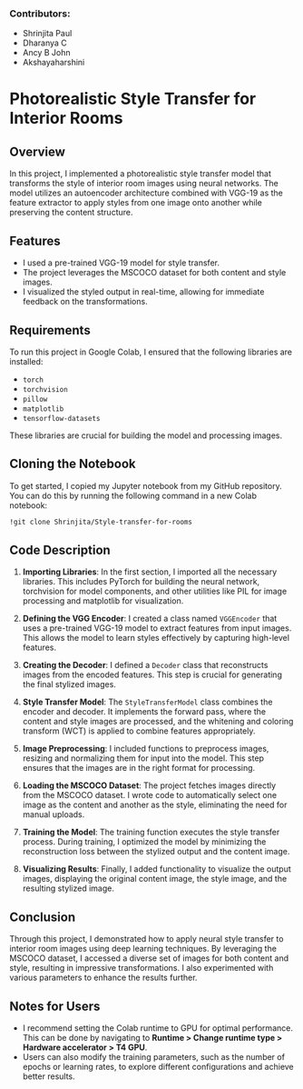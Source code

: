 ### Contributors: 
- Shrinjita Paul
- Dharanya C
- Ancy B John
- Akshayaharshini

# Photorealistic Style Transfer for Interior Rooms

## Overview

In this project, I implemented a photorealistic style transfer model that transforms the style of interior room images using neural networks. The model utilizes an autoencoder architecture combined with VGG-19 as the feature extractor to apply styles from one image onto another while preserving the content structure.

## Features

- I used a pre-trained VGG-19 model for style transfer.
- The project leverages the MSCOCO dataset for both content and style images.
- I visualized the styled output in real-time, allowing for immediate feedback on the transformations.

## Requirements

To run this project in Google Colab, I ensured that the following libraries are installed:

- `torch`
- `torchvision`
- `pillow`
- `matplotlib`
- `tensorflow-datasets`

These libraries are crucial for building the model and processing images.

## Cloning the Notebook

To get started, I copied my Jupyter notebook from my GitHub repository. You can do this by running the following command in a new Colab notebook:

```bash
!git clone Shrinjita/Style-transfer-for-rooms
```

## Code Description

1. **Importing Libraries**: 
   In the first section, I imported all the necessary libraries. This includes PyTorch for building the neural network, torchvision for model components, and other utilities like PIL for image processing and matplotlib for visualization.

2. **Defining the VGG Encoder**: 
   I created a class named `VGGEncoder` that uses a pre-trained VGG-19 model to extract features from input images. This allows the model to learn styles effectively by capturing high-level features.

3. **Creating the Decoder**: 
   I defined a `Decoder` class that reconstructs images from the encoded features. This step is crucial for generating the final stylized images.

4. **Style Transfer Model**: 
   The `StyleTransferModel` class combines the encoder and decoder. It implements the forward pass, where the content and style images are processed, and the whitening and coloring transform (WCT) is applied to combine features appropriately.

5. **Image Preprocessing**: 
   I included functions to preprocess images, resizing and normalizing them for input into the model. This step ensures that the images are in the right format for processing.

6. **Loading the MSCOCO Dataset**: 
   The project fetches images directly from the MSCOCO dataset. I wrote code to automatically select one image as the content and another as the style, eliminating the need for manual uploads.

7. **Training the Model**: 
   The training function executes the style transfer process. During training, I optimized the model by minimizing the reconstruction loss between the stylized output and the content image.

8. **Visualizing Results**: 
   Finally, I added functionality to visualize the output images, displaying the original content image, the style image, and the resulting stylized image.

## Conclusion

Through this project, I demonstrated how to apply neural style transfer to interior room images using deep learning techniques. By leveraging the MSCOCO dataset, I accessed a diverse set of images for both content and style, resulting in impressive transformations. I also experimented with various parameters to enhance the results further.

## Notes for Users

- I recommend setting the Colab runtime to GPU for optimal performance. This can be done by navigating to **Runtime > Change runtime type > Hardware accelerator > T4 GPU**.
- Users can also modify the training parameters, such as the number of epochs or learning rates, to explore different configurations and achieve better results.
